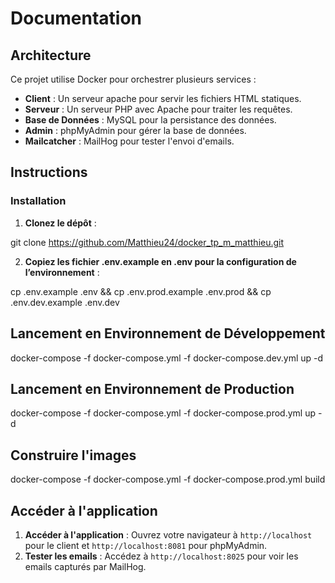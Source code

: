 # Documentation

## Architecture

Ce projet utilise Docker pour orchestrer plusieurs services :

- **Client** : Un serveur apache pour servir les fichiers HTML statiques.
- **Serveur** : Un serveur PHP avec Apache pour traiter les requêtes.
- **Base de Données** : MySQL pour la persistance des données.
- **Admin** : phpMyAdmin pour gérer la base de données.
- **Mailcatcher** : MailHog pour tester l'envoi d'emails.

## Instructions

### Installation

1. **Clonez le dépôt** : 

git clone https://github.com/Matthieu24/docker_tp_m_matthieu.git

2. **Copiez les fichier .env.example en .env pour la configuration de l’environnement** :

cp .env.example .env && cp .env.prod.example .env.prod && cp .env.dev.example .env.dev

## Lancement en Environnement de Développement

docker-compose -f docker-compose.yml -f docker-compose.dev.yml up -d

## Lancement en Environnement de Production

docker-compose -f docker-compose.yml -f docker-compose.prod.yml up -d

## Construire l'images

docker-compose -f docker-compose.yml -f docker-compose.prod.yml build

## Accéder à l'application

1. **Accéder à l'application** : Ouvrez votre navigateur à `http://localhost` pour le client et `http://localhost:8081` pour phpMyAdmin.
2. **Tester les emails** : Accédez à `http://localhost:8025` pour voir les emails capturés par MailHog.